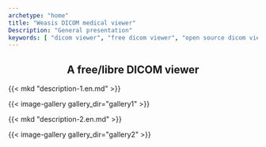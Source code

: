```yaml
---
archetype: "home"
title: "Weasis DICOM medical viewer"
Description: "General presentation"
keywords: [ "dicom viewer", "free dicom viewer", "open source dicom viewer", "weasis dicom viewer",  "multi-platform dicom viewer", "dicom", "pacs", "pacs viewer", "clinical viewer", "radiological viewer", "linux dicom viewer",  "mac dicom viewer" ]
---
```


## <center>A free/libre DICOM viewer</center>

{{< mkd "description-1.en.md" >}}

{{< image-gallery gallery_dir="gallery1" >}}

{{< mkd "description-2.en.md" >}}

{{< image-gallery gallery_dir="gallery2" >}}

